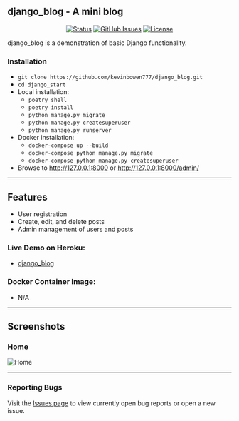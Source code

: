 ## django_blog - A mini blog

<div align="center">

  [![Status](https://img.shields.io/badge/status-active-success.svg)]() 
  [![GitHub Issues](https://img.shields.io/github/issues/kevinbowen777/django_blog.svg)](https://github.com/kevinbowen777/django_blog/issues)
  [![License](https://img.shields.io/badge/license-MIT-blue.svg)](/LICENSE)

</div>

django_blog is a demonstration of basic Django functionality.

### Installation
 - `git clone https://github.com/kevinbowen777/django_blog.git`
 - `cd django_start`
 - Local installation:
     - `poetry shell`
     - `poetry install`
     - `python manage.py migrate`
     - `python manage.py createsuperuser`
     - `python manage.py runserver`
 - Docker installation:
     - `docker-compose up --build`
     - `docker-compose python manage.py migrate`
     - `docker-compose python manage.py createsuperuser`
 - Browse to http://127.0.0.1:8000 or http://127.0.0.1:8000/admin/

---
## Features
 - User registration
 - Create, edit, and delete posts
 - Admin management of users and posts

### Live Demo on Heroku:
 - [django_blog](https://kbowen-django-blog.herokuapp.com/)
### Docker Container Image:

 - N/A
---
## Screenshots

### Home
![Home](https://github.com/kevinbowen777/django_blog/blob/master/images/django_blog_homepage.png)

---
### Reporting Bugs

   Visit the [Issues page](https://github.com/kevinbowen777/django_blog/issues)
      to view currently open bug reports or open a new issue.
